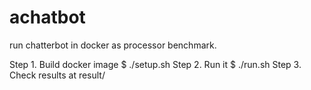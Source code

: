 # achatbot
run chatterbot in docker as processor benchmark.

Step 1. Build docker image
  $ ./setup.sh
Step 2. Run it
  $ ./run.sh
Step 3. Check results at result/

